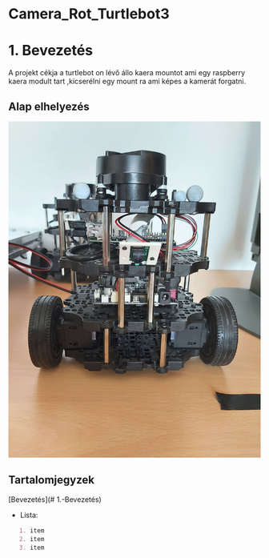 # Camera_Rot_Turtlebot3

# 1. Bevezetés

A projekt cékja a turtlebot on lévő állo kaera mountot ami egy raspberry kaera modult tart ,kicserélni egy mount ra ami képes a kamerát forgatni.

[//]: # (Image References)

[image1]: ./assets/20230418_095734.jpg "Alap"

## Alap elhelyezés

 ![alt text][image1] 
## Tartalomjegyzek

 [Bevezetés](# 1.-Bevezetés)
 
* Lista:
 ```markdown
    1. item
    2. item
    3. item
   
